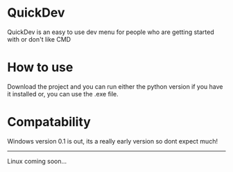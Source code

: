 # QuickDev
QuickDev is an easy to use dev menu for people who are getting started with or don't like CMD
# How to use
Download the project and you can run either the python version if you have it installed or, you can use the .exe file.
# Compatability
Windows version 0.1 is out, its a really early version so dont expect much!
<hr>
Linux coming soon...
